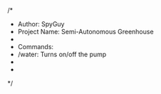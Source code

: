 /* 
 *  Author: SpyGuy
 *  Project Name: Semi-Autonomous Greenhouse
 *  
 *  Commands:
 *    /water: Turns on/off the pump
 *  
 *  
 */
